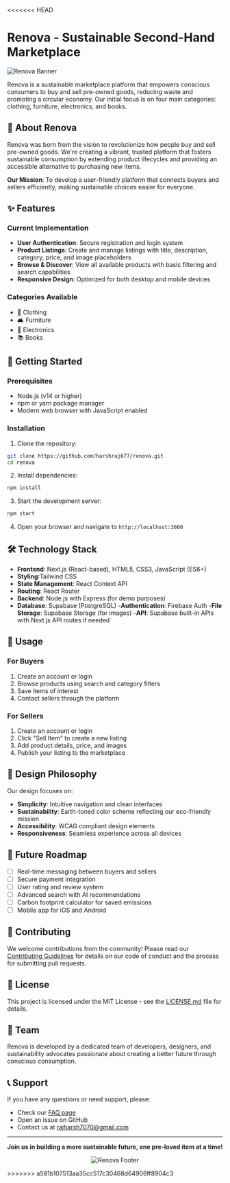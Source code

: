 <<<<<<< HEAD
# Renova - Sustainable Second-Hand Marketplace

![Renova Banner](https://via.placeholder.com/800x200/3CB371/FFFFFF?text=Renova+-+Sustainable+Second-Hand+Marketplace)

Renova is a sustainable marketplace platform that empowers conscious consumers to buy and sell pre-owned goods, reducing waste and promoting a circular economy. Our initial focus is on four main categories: clothing, furniture, electronics, and books.

## 🌱 About Renova

Renova was born from the vision to revolutionize how people buy and sell pre-owned goods. We're creating a vibrant, trusted platform that fosters sustainable consumption by extending product lifecycles and providing an accessible alternative to purchasing new items.

**Our Mission**: To develop a user-friendly platform that connects buyers and sellers efficiently, making sustainable choices easier for everyone.

## ✨ Features

### Current Implementation
- **User Authentication**: Secure registration and login system
- **Product Listings**: Create and manage listings with title, description, category, price, and image placeholders
- **Browse & Discover**: View all available products with basic filtering and search capabilities
- **Responsive Design**: Optimized for both desktop and mobile devices

### Categories Available
- 👕 Clothing
- 🛋️ Furniture
- 📱 Electronics
- 📚 Books

## 🚀 Getting Started

### Prerequisites
- Node.js (v14 or higher)
- npm or yarn package manager
- Modern web browser with JavaScript enabled

### Installation

1. Clone the repository:
```bash
git clone https://github.com/harshraj677/renova.git
cd renova
```

2. Install dependencies:
```bash
npm install
```

3. Start the development server:
```bash
npm start
```

4. Open your browser and navigate to `http://localhost:3000`

## 🛠️ Technology Stack

- **Frontend**: Next.js (React-based), HTML5, CSS3, JavaScript (ES6+)
- **Styling**:Tailwind CSS 
- **State Management**: React Context API
- **Routing**: React Router
- **Backend**: Node.js with Express (for demo purposes)
- **Database**: Supabase (PostgreSQL)
-**Authentication**: Firebase Auth
-**File Storage**: Supabase Storage (for images)
-**API**: Supabase built-in APIs with Next.js API routes if needed

## 📱 Usage

### For Buyers
1. Create an account or login
2. Browse products using search and category filters
3. Save items of interest
4. Contact sellers through the platform

### For Sellers
1. Create an account or login
2. Click "Sell Item" to create a new listing
3. Add product details, price, and images
4. Publish your listing to the marketplace

## 🎨 Design Philosophy

Our design focuses on:
- **Simplicity**: Intuitive navigation and clean interfaces
- **Sustainability**: Earth-toned color scheme reflecting our eco-friendly mission
- **Accessibility**: WCAG compliant design elements
- **Responsiveness**: Seamless experience across all devices

## 🔮 Future Roadmap

- [ ] Real-time messaging between buyers and sellers
- [ ] Secure payment integration
- [ ] User rating and review system
- [ ] Advanced search with AI recommendations
- [ ] Carbon footprint calculator for saved emissions
- [ ] Mobile app for iOS and Android

## 🤝 Contributing

We welcome contributions from the community! Please read our [Contributing Guidelines](CONTRIBUTING.md) for details on our code of conduct and the process for submitting pull requests.

## 📄 License

This project is licensed under the MIT License - see the [LICENSE.md](LICENSE.md) file for details.

## 👥 Team

Renova is developed by a dedicated team of developers, designers, and sustainability advocates passionate about creating a better future through conscious consumption.

## 📞 Support

If you have any questions or need support, please:
- Check our [FAQ page]()
- Open an issue on GitHub
- Contact us at rajharsh7070@gmail.com

---

<div align="center">

**Join us in building a more sustainable future, one pre-loved item at a time!**

![Renova Footer](https://via.placeholder.com/600/100/3CB371/FFFFFF?text=Reduce+Reuse+Renova)

</div>
>>>>>>> a581b107513aa35cc517c30468d64906ff8904c3

